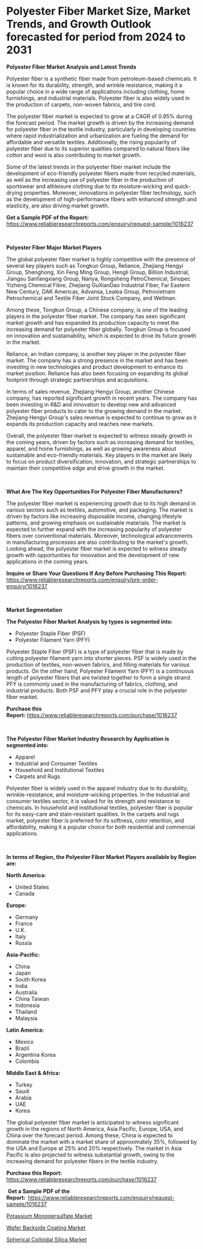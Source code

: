 <p><h1>Polyester Fiber Market Size, Market Trends, and Growth Outlook forecasted for period from 2024 to 2031</h1></p><p><strong>Polyester Fiber Market Analysis and Latest Trends</strong></p>
<p><p>Polyester fiber is a synthetic fiber made from petroleum-based chemicals. It is known for its durability, strength, and wrinkle resistance, making it a popular choice in a wide range of applications including clothing, home furnishings, and industrial materials. Polyester fiber is also widely used in the production of carpets, non-woven fabrics, and tire cord.</p><p>The polyester fiber market is expected to grow at a CAGR of 0.95% during the forecast period. The market growth is driven by the increasing demand for polyester fiber in the textile industry, particularly in developing countries where rapid industrialization and urbanization are fueling the demand for affordable and versatile textiles. Additionally, the rising popularity of polyester fiber due to its superior qualities compared to natural fibers like cotton and wool is also contributing to market growth.</p><p>Some of the latest trends in the polyester fiber market include the development of eco-friendly polyester fibers made from recycled materials, as well as the increasing use of polyester fiber in the production of sportswear and athleisure clothing due to its moisture-wicking and quick-drying properties. Moreover, innovations in polyester fiber technology, such as the development of high-performance fibers with enhanced strength and elasticity, are also driving market growth.</p></p>
<p><strong>Get a Sample PDF of the Report:&nbsp;</strong> <a href="https://www.reliableresearchreports.com/enquiry/request-sample/1016237">https://www.reliableresearchreports.com/enquiry/request-sample/1016237</a></p>
<p>&nbsp;</p>
<p><strong>Polyester Fiber Major Market Players</strong></p>
<p><p>The global polyester fiber market is highly competitive with the presence of several key players such as Tongkun Group, Reliance, Zhejiang Hengyi Group, Shenghong, Xin Feng Ming Group, Hengli Group, Billion Industrial, Jiangsu Sanfangxiang Group, Nanya, Rongsheng PetroChemical, Sinopec Yizheng Chemical Fibre, Zhejiang GuXianDao Industrial Fiber, Far Eastern New Century, DAK Americas, Advansa, Lealea Group, Petrovietnam Petrochemical and Textile Fiber Joint Stock Company, and Wellman.</p><p>Among these, Tongkun Group, a Chinese company, is one of the leading players in the polyester fiber market. The company has seen significant market growth and has expanded its production capacity to meet the increasing demand for polyester fiber globally. Tongkun Group is focused on innovation and sustainability, which is expected to drive its future growth in the market.</p><p>Reliance, an Indian company, is another key player in the polyester fiber market. The company has a strong presence in the market and has been investing in new technologies and product development to enhance its market position. Reliance has also been focusing on expanding its global footprint through strategic partnerships and acquisitions.</p><p>In terms of sales revenue, Zhejiang Hengyi Group, another Chinese company, has reported significant growth in recent years. The company has been investing in R&D and innovation to develop new and advanced polyester fiber products to cater to the growing demand in the market. Zhejiang Hengyi Group's sales revenue is expected to continue to grow as it expands its production capacity and reaches new markets.</p><p>Overall, the polyester fiber market is expected to witness steady growth in the coming years, driven by factors such as increasing demand for textiles, apparel, and home furnishings, as well as growing awareness about sustainable and eco-friendly materials. Key players in the market are likely to focus on product diversification, innovation, and strategic partnerships to maintain their competitive edge and drive growth in the market.</p></p>
<p>&nbsp;</p>
<p><strong>What Are The Key Opportunities For Polyester Fiber Manufacturers?</strong></p>
<p><p>The polyester fiber market is experiencing growth due to its high demand in various sectors such as textiles, automotive, and packaging. The market is driven by factors like increasing disposable income, changing lifestyle patterns, and growing emphasis on sustainable materials. The market is expected to further expand with the increasing popularity of polyester fibers over conventional materials. Moreover, technological advancements in manufacturing processes are also contributing to the market's growth. Looking ahead, the polyester fiber market is expected to witness steady growth with opportunities for innovation and the development of new applications in the coming years.</p></p>
<p><strong>Inquire or Share Your Questions If Any Before Purchasing This Report:</strong> <a href="https://www.reliableresearchreports.com/enquiry/pre-order-enquiry/1016237">https://www.reliableresearchreports.com/enquiry/pre-order-enquiry/1016237</a></p>
<p>&nbsp;</p>
<p><strong>Market Segmentation</strong></p>
<p><strong>The Polyester Fiber Market Analysis by types is segmented into:</strong></p>
<p><ul><li>Polyester Staple Fiber (PSF)</li><li>Polyester Filament Yarn (PFY)</li></ul></p>
<p><p>Polyester Staple Fiber (PSF) is a type of polyester fiber that is made by cutting polyester filament yarn into shorter pieces. PSF is widely used in the production of textiles, non-woven fabrics, and filling materials for various products. On the other hand, Polyester Filament Yarn (PFY) is a continuous length of polyester fibers that are twisted together to form a single strand. PFY is commonly used in the manufacturing of fabrics, clothing, and industrial products. Both PSF and PFY play a crucial role in the polyester fiber market.</p></p>
<p><strong>Purchase this Report:&nbsp;</strong><a href="https://www.reliableresearchreports.com/purchase/1016237">https://www.reliableresearchreports.com/purchase/1016237</a></p>
<p>&nbsp;</p>
<p><strong>The Polyester Fiber Market Industry Research by Application is segmented into:</strong></p>
<p><ul><li>Apparel</li><li>Industrial and Consumer Textiles</li><li>Household and Institutional Textiles</li><li>Carpets and Rugs</li></ul></p>
<p><p>Polyester fiber is widely used in the apparel industry due to its durability, wrinkle-resistance, and moisture-wicking properties. In the industrial and consumer textiles sector, it is valued for its strength and resistance to chemicals. In household and institutional textiles, polyester fiber is popular for its easy-care and stain-resistant qualities. In the carpets and rugs market, polyester fiber is preferred for its softness, color retention, and affordability, making it a popular choice for both residential and commercial applications.</p></p>
<p>&nbsp;</p>
<p><strong>In terms of Region, the Polyester Fiber Market Players available by Region are:</strong></p>
<p>
    <p> <strong> North America: </strong>
        <ul>
            <li>United States</li>
            <li>Canada</li>
        </ul>
        </p> 
    <p> <strong> Europe: </strong>
        <ul>
            <li>Germany</li>
            <li>France</li>
            <li>U.K.</li>
            <li>Italy</li>
            <li>Russia</li>
        </ul>
        </p> 
    <p> <strong> Asia-Pacific: </strong>
        <ul>
            <li>China</li>
            <li>Japan</li>
            <li>South Korea</li>
            <li>India</li>
            <li>Australia</li>
            <li>China Taiwan</li>
            <li>Indonesia</li>
            <li>Thailand</li>
            <li>Malaysia</li>
        </ul>
        </p> 
    <p> <strong> Latin America: </strong>
        <ul>
            <li>Mexico</li>
            <li>Brazil</li>
            <li>Argentina Korea</li>
            <li>Colombia</li>
        </ul>
        </p> 
    <p> <strong> Middle East & Africa: </strong>
        <ul>
            <li>Turkey</li>
            <li>Saudi</li>
            <li>Arabia</li>
            <li>UAE</li>
            <li>Korea</li>
        </ul>
    </p>
    </p>
<p><p>The global polyester fiber market is anticipated to witness significant growth in the regions of North America, Asia Pacific, Europe, USA, and China over the forecast period. Among these, China is expected to dominate the market with a market share of approximately 35%, followed by the USA and Europe at 25% and 20% respectively. The market in Asia Pacific is also projected to witness substantial growth, owing to the increasing demand for polyester fibers in the textile industry.</p></p>
<p><strong>Purchase this Report: </strong><a href="https://www.reliableresearchreports.com/purchase/1016237">https://www.reliableresearchreports.com/purchase/1016237</a></p>
<p>&nbsp;<strong>Get a Sample PDF of the Report:&nbsp;&nbsp;</strong><a href="https://www.reliableresearchreports.com/enquiry/request-sample/1016237">https://www.reliableresearchreports.com/enquiry/request-sample/1016237</a></p>
<p><strong></strong></p>
<p><p><a href="https://view.publitas.com/reportprime-1/potassium-monopersulfate-market-research-report-provides-thorough-industry-overview-which-offers-an-in-depth-analysis-of-product-trends-and-new-market-divisions/">Potassium Monopersulfate Market</a></p><p><a href="https://view.publitas.com/reportprime-1/wafer-backside-coating-market-research-report-provides-critical-insights-that-can-help-shape-business-development-and-investment-strategies/">Wafer Backside Coating Market</a></p><p><a href="https://view.publitas.com/reportprime-1/spherical-colloidal-silica-market-size-and-examines-its-market-scope-with-a-primary-focus-on-growth-opportunities-and-forecasted-trends-spanning-from-2023-to-2030/">Spherical Colloidal Silica Market</a></p></p>